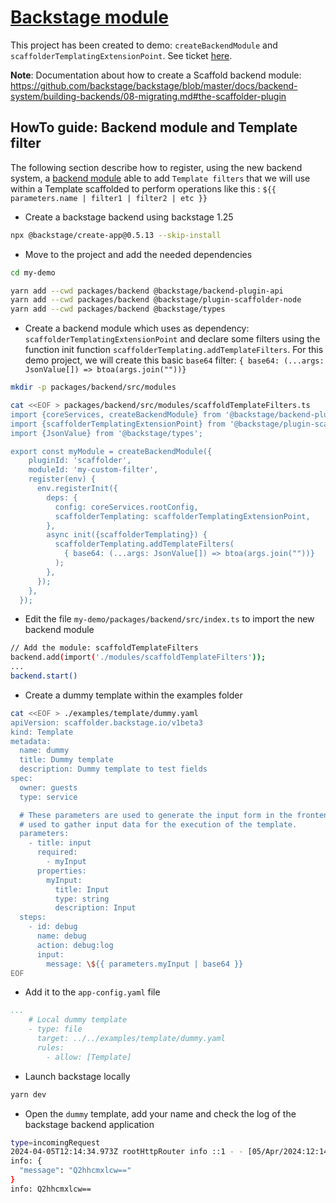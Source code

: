 # [Backstage module](https://backstage.io)

This project has been created to demo: `createBackendModule` and `scaffolderTemplatingExtensionPoint`. See ticket [here](https://github.com/backstage/backstage/issues/24002#issuecomment-2039722494).  

**Note**: Documentation about how to create a Scaffold backend module: https://github.com/backstage/backstage/blob/master/docs/backend-system/building-backends/08-migrating.md#the-scaffolder-plugin

## HowTo guide: Backend module and Template filter

The following section describe how to register, using the new backend system, a [backend module](https://backstage.io/docs/backend-system/building-backends/index) able
to add `Template filters` that we will use within a Template scaffolded to perform operations like this : `${{ parameters.name | filter1 | filter2 | etc }}`

- Create a backstage backend using backstage 1.25 

```bash
npx @backstage/create-app@0.5.13 --skip-install
```

- Move to the project and add the needed dependencies
```bash
cd my-demo

yarn add --cwd packages/backend @backstage/backend-plugin-api
yarn add --cwd packages/backend @backstage/plugin-scaffolder-node
yarn add --cwd packages/backend @backstage/types
```

- Create a backend module which uses as dependency: `scaffolderTemplatingExtensionPoint` and declare some filters using the function init function `scaffolderTemplating.addTemplateFilters`. For this demo project, we will create this basic `base64` filter: `{ base64: (...args: JsonValue[]) => btoa(args.join(""))}`

```bash
mkdir -p packages/backend/src/modules

cat <<EOF > packages/backend/src/modules/scaffoldTemplateFilters.ts
import {coreServices, createBackendModule} from '@backstage/backend-plugin-api';
import {scaffolderTemplatingExtensionPoint} from '@backstage/plugin-scaffolder-node/alpha';
import {JsonValue} from '@backstage/types';

export const myModule = createBackendModule({
    pluginId: 'scaffolder',
    moduleId: 'my-custom-filter',
    register(env) {
      env.registerInit({
        deps: {
          config: coreServices.rootConfig,
          scaffolderTemplating: scaffolderTemplatingExtensionPoint,
        },
        async init({scaffolderTemplating}) {
          scaffolderTemplating.addTemplateFilters(
            { base64: (...args: JsonValue[]) => btoa(args.join(""))}
          );
        },
      });
    },
  });
```

- Edit the file `my-demo/packages/backend/src/index.ts` to import the new backend module 
```bash
// Add the module: scaffoldTemplateFilters
backend.add(import('./modules/scaffoldTemplateFilters'));
...
backend.start()
```

- Create a dummy template within the examples folder
```bash
cat <<EOF > ./examples/template/dummy.yaml
apiVersion: scaffolder.backstage.io/v1beta3
kind: Template
metadata:
  name: dummy
  title: Dummy template
  description: Dummy template to test fields
spec:
  owner: guests
  type: service

  # These parameters are used to generate the input form in the frontend, and are
  # used to gather input data for the execution of the template.
  parameters:
    - title: input
      required:
        - myInput
      properties:
        myInput:
          title: Input
          type: string
          description: Input
  steps:
    - id: debug
      name: debug
      action: debug:log
      input:
        message: \${{ parameters.myInput | base64 }}
EOF
```
- Add it to the `app-config.yaml` file

```yaml
...
    # Local dummy template
    - type: file
      target: ../../examples/template/dummy.yaml
      rules:
        - allow: [Template]
```        
- Launch backstage locally
```bash
yarn dev
```
- Open the `dummy` template, add your name and check the log of the backstage backend application
```bash
type=incomingRequest
2024-04-05T12:14:34.973Z rootHttpRouter info ::1 - - [05/Apr/2024:12:14:34 +0000] "POST /api/scaffolder/v2/tasks HTTP/1.1" 201 45 "http://localhost:3000/" "Mozilla/5.0 (Macintosh; Intel Mac OS X 10_15_7) AppleWebKit/537.36 (KHTML, like Gecko) Chrome/123.0.0.0 Safari/537.36" type=incomingRequest
info: {
  "message": "Q2hhcmxlcw=="
}
info: Q2hhcmxlcw== 
```
